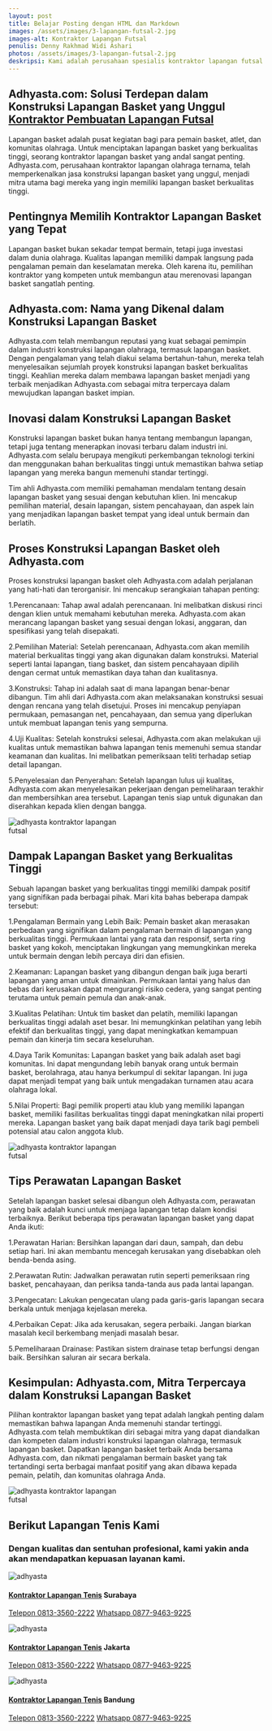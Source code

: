 ```yaml
---
layout: post
title: Belajar Posting dengan HTML dan Markdown
images: /assets/images/3-lapangan-futsal-2.jpg
images-alt: Kontraktor Lapangan Futsal
penulis: Denny Rakhmad Widi Ashari
photos: /assets/images/3-lapangan-futsal-2.jpg
deskripsi: Kami adalah perusahaan spesialis kontraktor lapangan futsal dengan pengalaman telah melayani 100 lebih konsumen dalam segala pekerjaan, baik dalam konstruksi pembuatan lapangan futsal maupun pembuatan lantai lapangan futsal. suatu keniscayaan apabila anda menyerahkan pekerjaan proyek pembuat lapangan futsal kepada kami
---
```

<section class="features11 cid-rravbvzsVT" id="features11-5">
    <div class="container">
        <div class="col-md-12">
            <div class="media-container-row">
                <div class=" align-left aside-content">
                    <h2 class="mbr-title pt-2 mbr-fonts-style display-2">
                      Adhyasta.com: Solusi Terdepan dalam Konstruksi Lapangan Basket yang Unggul <a href="/produk/spesialis-lapangan-futsal/">Kontraktor Pembuatan Lapangan Futsal</a>
                    </h2>
                    <div class="mbr-section-text">
                        <p class="mbr-text mb-5 pt-3 mbr-light mbr-fonts-style display-5">
                             Lapangan basket adalah pusat kegiatan bagi para pemain basket, atlet, dan komunitas olahraga. Untuk menciptakan lapangan basket yang berkualitas tinggi, seorang kontraktor lapangan basket yang andal sangat penting. Adhyasta.com, perusahaan kontraktor lapangan olahraga ternama, telah memperkenalkan jasa konstruksi lapangan basket yang unggul, menjadi mitra utama bagi mereka yang ingin memiliki lapangan basket berkualitas tinggi.
                        </p>
                         <h2 class="mbr-title pt-2 mbr-fonts-style display-2">
                        Pentingnya Memilih Kontraktor Lapangan Basket yang Tepat
                        </h2>
                        <p class="mbr-text mb-5 pt-3 mbr-light mbr-fonts-style display-5">
                           Lapangan basket bukan sekadar tempat bermain, tetapi juga investasi dalam dunia olahraga. Kualitas lapangan memiliki dampak langsung pada pengalaman pemain dan keselamatan mereka. Oleh karena itu, pemilihan kontraktor yang kompeten untuk membangun atau merenovasi lapangan basket sangatlah penting.
                        </p>
                         <h2 class="mbr-title pt-2 mbr-fonts-style display-2">
                        Adhyasta.com: Nama yang Dikenal dalam Konstruksi Lapangan Basket
                        </h2>
                        <p class="mbr-text mb-5 pt-3 mbr-light mbr-fonts-style display-5">
                           Adhyasta.com telah membangun reputasi yang kuat sebagai pemimpin dalam industri konstruksi lapangan olahraga, termasuk lapangan basket. Dengan pengalaman yang telah diakui selama bertahun-tahun, mereka telah menyelesaikan sejumlah proyek konstruksi lapangan basket berkualitas tinggi. Keahlian mereka dalam membawa lapangan basket menjadi yang terbaik menjadikan Adhyasta.com sebagai mitra terpercaya dalam mewujudkan lapangan basket impian.
                        </p>
                        <h2 class="mbr-title pt-2 mbr-fonts-style display-2">
                       Inovasi dalam Konstruksi Lapangan Basket
                        </h2>
                        <p class="mbr-text mb-5 pt-3 mbr-light mbr-fonts-style display-5">
                            Konstruksi lapangan basket bukan hanya tentang membangun lapangan, tetapi juga tentang menerapkan inovasi terbaru dalam industri ini. Adhyasta.com selalu berupaya mengikuti perkembangan teknologi terkini dan menggunakan bahan berkualitas tinggi untuk memastikan bahwa setiap lapangan yang mereka bangun memenuhi standar tertinggi.
                        </p>
                        <p class="mbr-text mb-5 pt-3 mbr-light mbr-fonts-style display-5">
                           Tim ahli Adhyasta.com memiliki pemahaman mendalam tentang desain lapangan basket yang sesuai dengan kebutuhan klien. Ini mencakup pemilihan material, desain lapangan, sistem pencahayaan, dan aspek lain yang menjadikan lapangan basket tempat yang ideal untuk bermain dan berlatih.
                        </p>
                         <h2 class="mbr-title pt-2 mbr-fonts-style display-2">
                            Proses Konstruksi Lapangan Basket oleh Adhyasta.com
                        </h2>
                        <p class="mbr-text mb-5 pt-3 mbr-light mbr-fonts-style display-5">
                           Proses konstruksi lapangan basket oleh Adhyasta.com adalah perjalanan yang hati-hati dan terorganisir. Ini mencakup serangkaian tahapan penting:
                        </p>
                         <p class="mbr-text mb-5 pt-3 mbr-light mbr-fonts-style display-5">
                           1.Perencanaan: Tahap awal adalah perencanaan. Ini melibatkan diskusi rinci dengan klien untuk memahami kebutuhan mereka. Adhyasta.com akan merancang lapangan basket yang sesuai dengan lokasi, anggaran, dan spesifikasi yang telah disepakati.
                        </p>
                         <p class="mbr-text mb-5 pt-3 mbr-light mbr-fonts-style display-5">
                          2.Pemilihan Material: Setelah perencanaan, Adhyasta.com akan memilih material berkualitas tinggi yang akan digunakan dalam konstruksi. Material seperti lantai lapangan, tiang basket, dan sistem pencahayaan dipilih dengan cermat untuk memastikan daya tahan dan kualitasnya.
                        </p>
                         <p class="mbr-text mb-5 pt-3 mbr-light mbr-fonts-style display-5">
                            3.Konstruksi: Tahap ini adalah saat di mana lapangan benar-benar dibangun. Tim ahli dari Adhyasta.com akan melaksanakan konstruksi sesuai dengan rencana yang telah disetujui. Proses ini mencakup penyiapan permukaan, pemasangan net, pencahayaan, dan semua yang diperlukan untuk membuat lapangan tenis yang sempurna.
                        </p>
                         <p class="mbr-text mb-5 pt-3 mbr-light mbr-fonts-style display-5">
                          4.Uji Kualitas: Setelah konstruksi selesai, Adhyasta.com akan melakukan uji kualitas untuk memastikan bahwa lapangan tenis memenuhi semua standar keamanan dan kualitas. Ini melibatkan pemeriksaan teliti terhadap setiap detail lapangan.
                        </p>
                         <p class="mbr-text mb-5 pt-3 mbr-light mbr-fonts-style display-5">
                            5.Penyelesaian dan Penyerahan: Setelah lapangan lulus uji kualitas, Adhyasta.com akan menyelesaikan pekerjaan dengan pemeliharaan terakhir dan membersihkan area tersebut. Lapangan tenis siap untuk digunakan dan diserahkan kepada klien dengan bangga.
                        </p>
                        <div class="mbr-figure m-auto" style="width: 50%;">
                            <img src="/assets/images/kontraktor-lapangan-futsal.webp" alt="adhyasta kontraktor lapangan futsal" title="adhyasta kontraktor lapangan futsal">
                        </div>
                    </div>
                </div>
            </div>
        </div>
    </div>
    <div class="container">
        <div class="col-md-12">
            <div class="media-container-row">
                <div class=" align-left aside-content">
                    <h2 class="mbr-title pt-2 mbr-fonts-style display-2">
                        Dampak Lapangan Basket yang Berkualitas Tinggi
                    </h2>
                    <div class="mbr-section-text">
                        <p class="mbr-text mb-5 pt-3 mbr-light mbr-fonts-style display-5">
                          Sebuah lapangan basket yang berkualitas tinggi memiliki dampak positif yang signifikan pada berbagai pihak. Mari kita bahas beberapa dampak tersebut:
                        </p>
                        <p class="mbr-text mb-5 pt-3 mbr-light mbr-fonts-style display-5">
                            1.Pengalaman Bermain yang Lebih Baik: Pemain basket akan merasakan perbedaan yang signifikan dalam pengalaman bermain di lapangan yang berkualitas tinggi. Permukaan lantai yang rata dan responsif, serta ring basket yang kokoh, menciptakan lingkungan yang memungkinkan mereka untuk bermain dengan lebih percaya diri dan efisien.
                        </p>
                        <p class="mbr-text mb-5 pt-3 mbr-light mbr-fonts-style display-5">
                            2.Keamanan: Lapangan basket yang dibangun dengan baik juga berarti lapangan yang aman untuk dimainkan. Permukaan lantai yang halus dan bebas dari kerusakan dapat mengurangi risiko cedera, yang sangat penting terutama untuk pemain pemula dan anak-anak.
                        </p>
                        <p class="mbr-text mb-5 pt-3 mbr-light mbr-fonts-style display-5">
                            3.Kualitas Pelatihan: Untuk tim basket dan pelatih, memiliki lapangan berkualitas tinggi adalah aset besar. Ini memungkinkan pelatihan yang lebih efektif dan berkualitas tinggi, yang dapat meningkatkan kemampuan pemain dan kinerja tim secara keseluruhan.
                        <p class="mbr-text mb-5 pt-3 mbr-light mbr-fonts-style display-5">
                            4.Daya Tarik Komunitas: Lapangan basket yang baik adalah aset bagi komunitas. Ini dapat mengundang lebih banyak orang untuk bermain basket, berolahraga, atau hanya berkumpul di sekitar lapangan. Ini juga dapat menjadi tempat yang baik untuk mengadakan turnamen atau acara olahraga lokal.
                        <p class="mbr-text mb-5 pt-3 mbr-light mbr-fonts-style display-5">
                            5.Nilai Properti: Bagi pemilik properti atau klub yang memiliki lapangan basket, memiliki fasilitas berkualitas tinggi dapat meningkatkan nilai properti mereka. Lapangan basket yang baik dapat menjadi daya tarik bagi pembeli potensial atau calon anggota klub.
                        </p>
                        <div class="mbr-figure m-auto" style="width: 50%;">
                            <img src="/assets/images/kontraktor-lapangan-futsal.webp" alt="adhyasta kontraktor lapangan futsal" title="adhyasta kontraktor lapangan futsal">
                        </div>
                    </div>
                </div>
            </div>
        </div>
    </div>
    <div class="container">
        <div class="col-md-12">
            <div class="media-container-row">
                <div class=" align-left aside-content">
                    <h2 class="mbr-title pt-2 mbr-fonts-style display-2">
                        Tips Perawatan Lapangan Basket
                    </h2>
                    <div class="mbr-section-text">
                        <p class="mbr-text mb-5 pt-3 mbr-light mbr-fonts-style display-5">
                           Setelah lapangan basket selesai dibangun oleh Adhyasta.com, perawatan yang baik adalah kunci untuk menjaga lapangan tetap dalam kondisi terbaiknya. Berikut beberapa tips perawatan lapangan basket yang dapat Anda ikuti:
                        </p>
                        <p class="mbr-text mb-5 pt-3 mbr-light mbr-fonts-style display-5">
                            1.Perawatan Harian: Bersihkan lapangan dari daun, sampah, dan debu setiap hari. Ini akan membantu mencegah kerusakan yang disebabkan oleh benda-benda asing.
                        </p>
                        <p class="mbr-text mb-5 pt-3 mbr-light mbr-fonts-style display-5">
                            2.Perawatan Rutin: Jadwalkan perawatan rutin seperti pemeriksaan ring basket, pencahayaan, dan periksa tanda-tanda aus pada lantai lapangan.
                        </p>
                        <p class="mbr-text mb-5 pt-3 mbr-light mbr-fonts-style display-5">
                            3.Pengecatan: Lakukan pengecatan ulang pada garis-garis lapangan secara berkala untuk menjaga kejelasan mereka.
                        </p>
                        <p class="mbr-text mb-5 pt-3 mbr-light mbr-fonts-style display-5">
                            4.Perbaikan Cepat: Jika ada kerusakan, segera perbaiki. Jangan biarkan masalah kecil berkembang menjadi masalah besar.
                        </p>
                        <p class="mbr-text mb-5 pt-3 mbr-light mbr-fonts-style display-5">
                            5.Pemeliharaan Drainase: Pastikan sistem drainase tetap berfungsi dengan baik. Bersihkan saluran air secara berkala.
                        </p>
                         <h2 class="mbr-title pt-2 mbr-fonts-style display-2">
                        Kesimpulan: Adhyasta.com, Mitra Terpercaya dalam Konstruksi Lapangan Basket
                    </h2>
                    <div class="mbr-section-text">
                        <p class="mbr-text mb-5 pt-3 mbr-light mbr-fonts-style display-5">
                         Pilihan kontraktor lapangan basket yang tepat adalah langkah penting dalam memastikan bahwa lapangan Anda memenuhi standar tertinggi. Adhyasta.com telah membuktikan diri sebagai mitra yang dapat diandalkan dan kompeten dalam industri konstruksi lapangan olahraga, termasuk lapangan basket. Dapatkan lapangan basket terbaik Anda bersama Adhyasta.com, dan nikmati pengalaman bermain basket yang tak tertandingi serta berbagai manfaat positif yang akan dibawa kepada pemain, pelatih, dan komunitas olahraga Anda.
                        </p>
                        <div class="mbr-figure m-auto" style="width: 50%;">
                            <img src="/assets/images/kontraktor-lapangan-futsal.webp" alt="adhyasta kontraktor lapangan futsal" title="adhyasta kontraktor lapangan futsal">
                        </div>
                    </div>
                </div>
            </div>
        </div>
    </div>
</section>
<section class="features15 cid-rr5Cowf967" id="features15-e">
    <div class="container">
        <h2 class="mbr-section-title pb-3 align-center mbr-fonts-style display-2">
            Berikut Lapangan Tenis Kami
        </h2>
        <h3 class="mbr-section-subtitle display-5 align-center mbr-fonts-style">
            Dengan kualitas dan sentuhan profesional, kami yakin anda akan mendapatkan kepuasan layanan kami.
        </h3>
        <div class="media-container-row container pt-5 mt-2">
            <div class="col-12 col-md-6 mb-4 col-lg-4">
                <div class="card flip-card p-5 align-center">
                    <div class="card-front card_cont">
                        <img src="/assets/images/8-lapangan-tenis-2.jpg" alt="adhyasta">
                    </div>
                    <div class="card_back card_cont">
                        <h4 class="card-title display-5 py-2 mbr-fonts-style">
                            <a href="/produk/spesialis-lapangan-tenis/">Kontraktor Lapangan Tenis</a> Surabaya
                        </h4>
                        <p class="mbr-text mbr-fonts-style display-7">
                            <a class="btn btn-primary display-4" href="tel:+6281335602222">Telepon 0813-3560-2222</a>
                            <a class="btn btn-primary display-4" href="https://api.whatsapp.com/send?text=Hallo%20Adhyasta.com%20(Nama)%20(Alamat)%20&amp;phone=6287794639225">Whatsapp 0877-9463-9225</a>
                        </p>
                    </div>
                </div>
            </div>
            <div class="col-12 col-md-6 mb-4 col-lg-4">
                <div class="card flip-card p-5 align-center">
                    <div class="card-front card_cont">
                        <img src="/assets/images/8-lapangan-tenis-3.jpg" alt="adhyasta">
                    </div>
                    <div class="card_back card_cont">
                        <h4 class="card-title py-2 mbr-fonts-style display-5">
                            <a href="/produk/spesialis-lapangan-tenis/">Kontraktor Lapangan Tenis</a> Jakarta
                        </h4>
                        <p class="mbr-text mbr-fonts-style display-7">
                            <a class="btn btn-primary display-4" href="tel:+6281335602222">Telepon 0813-3560-2222</a>
                            <a class="btn btn-primary display-4" href="https://api.whatsapp.com/send?text=Hallo%20Adhyasta.com%20(Nama)%20(Alamat)%20&amp;phone=6287794639225">Whatsapp 0877-9463-9225</a>
                        </p>
                    </div>
                </div>
            </div>
            <div class="col-12 col-md-6 mb-4 col-lg-4">
                <div class="card flip-card p-5 align-center">
                    <div class="card-front card_cont">
                        <img src="/assets/images/8-lapangan-tenis-4.jpg" alt="adhyasta">
                    </div>
                    <div class="card_back card_cont">
                        <h4 class="card-title py-2 mbr-fonts-style display-5">
                            <a href="/produk/spesialis-lapangan-tenis/">Kontraktor Lapangan Tenis</a> Bandung
                        </h4>
                        <p class="mbr-text mbr-fonts-style display-7">
                            <a class="btn btn-primary display-4" href="tel:+6281335602222">Telepon 0813-3560-2222</a>
                            <a class="btn btn-primary display-4" href="https://api.whatsapp.com/send?text=Hallo%20Adhyasta.com%20(Nama)%20(Alamat)%20&amp;phone=6287794639225">Whatsapp 0877-9463-9225</a>
                        </p>
                    </div>
                </div>
            </div>
        </div>
    </div>
</section>